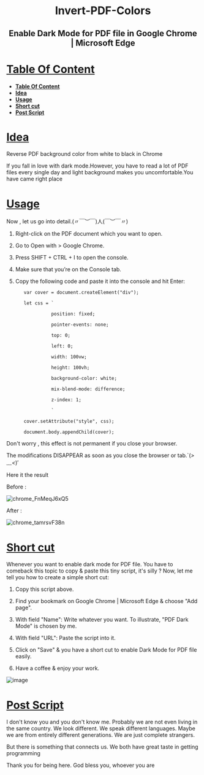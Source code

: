 <h1 align="center"> Invert-PDF-Colors </h1>
<h2 align="center"> Enable Dark Mode for PDF file in Google Chrome | Microsoft Edge  </h2>

# [**Table Of Content**](#table-of-content)

- [**Table Of Content**](#table-of-content)
- [**Idea**](#idea)
- [**Usage**](#usage)
- [**Short cut**](#short-cut)
- [**Post Script**](#post-script)

# [**Idea**](#idea)

Reverse PDF background color from white to black in Chrome

If you fall in love with dark mode.However, you have to read a lot of PDF files every single day and light background makes you uncomfortable.You have came right place

# [**Usage**](#usage)
Now , let us go into detail.(〃￣︶￣)人(￣︶￣〃)

1. Right-click on the PDF document which you want to open.

2. Go to Open with > Google Chrome.

3. Press SHIFT + CTRL + I to open the console.

4. Make sure that you’re on the Console tab.

5. Copy the following code and paste it into the console and hit Enter:


          var cover = document.createElement("div");

          let css = `

                    position: fixed;

                    pointer-events: none;

                    top: 0;

                    left: 0;

                    width: 100vw;

                    height: 100vh;

                    background-color: white;

                    mix-blend-mode: difference;

                    z-index: 1;

                    `

          cover.setAttribute("style", css);

          document.body.appendChild(cover);

Don't worry , this effect is not permanent if you close your browser.

The modifications DISAPPEAR as soon as you close the browser or tab.`(*>﹏<*)′

Here it the result

Before :

![chrome_FnMeqJ6xQ5](https://user-images.githubusercontent.com/58034430/120745275-01d40280-c527-11eb-9cd4-a1431b5d9bde.png)

After : 

![chrome_tamrsvF38n](https://user-images.githubusercontent.com/58034430/120745335-23cd8500-c527-11eb-8af7-14f9b050d37e.png)

# [**Short cut**](#short-cut)

Whenever you want to enable dark mode for PDF file. You have to comeback this topic to copy & paste this tiny script, it's silly ? Now, let me tell you how to create a simple short cut:

1. Copy this script above.
   
2. Find your bookmark on Google Chrome | Microsoft Edge & choose "Add page".

3. With field "Name": Write whatever you want. To illustrate, "PDF Dark Mode" is chosen by me.

4. With field "URL": Paste the script into it.

5. Click on "Save" & you have a short cut to enable Dark Mode for PDF file easily.

6. Have a coffee & enjoy your work.

![image](https://user-images.githubusercontent.com/58034430/131234914-13417936-5338-407c-8573-7371ef1bcb56.png)

# [**Post Script**](#post-script)

I don't know you and you don't know me. Probably we are not even living in the same country. We look different. We speak different languages. Maybe we are from entirely different generations. We are just complete strangers. 

But there is something that connects us. We both have great taste in getting programming 

Thank you for being here. God bless you, whoever you are

